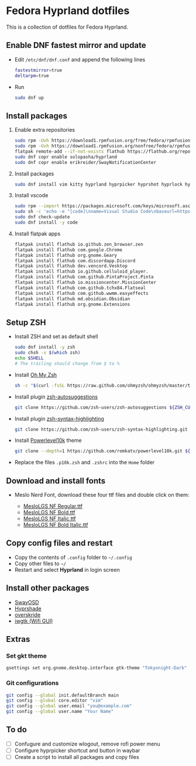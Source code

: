 # Fedora Hyprland dotfiles

This is a collection of dotfiles for Fedora Hyprland.

## Enable DNF fastest mirror and update

- Edit `/etc/dnf/dnf.conf` and append the following lines
  ```sh
  fastestmirror=true
  deltarpm=true
  ```
- Run
  ```sh
  sudo dnf up
  ```

## Install packages

1. Enable extra repositories
   ```bash
   sudo rpm -Uvh https://download1.rpmfusion.org/free/fedora/rpmfusion-free-release-$(rpm -E %fedora).noarch.rpm
   sudo rpm -Uvh https://download1.rpmfusion.org/nonfree/fedora/rpmfusion-nonfree-release-$(rpm -E %fedora).noarch.rpm
   flatpak remote-add --if-not-exists flathub https://flathub.org/repo/flathub.flatpakrepo
   sudo dnf copr enable solopasha/hyprland
   sudo dnf copr enable erikreider/SwayNotificationCenter
   ```
1. Install packages
   ```bash
   sudo dnf install vim kitty hyprland hyprpicker hyprshot hyprlock hypridle hyprpaper hyprcursor waybar waypaper pipewire wireplumber rofi-wayland SwayNotificationCenter playerctl mpv grim slurp jq bc xdg-desktop-portal-hyprland wl-clipboard socat cliphist nm-connection-editor dictd blueman bluez wlogout brightnessctl neofetch solaar breeze-cursor-theme numix-icon-theme-circle meson rustc glib glib2-devel sassc cargo gtk3 gtk3-devel systemd-devel gtk-layer-shell-devel libevdev-devel libinput-devel openssl
   ```
1. Install vscode
   ```bash
   sudo rpm --import https://packages.microsoft.com/keys/microsoft.asc
   sudo sh -c 'echo -e "[code]\nname=Visual Studio Code\nbaseurl=https://packages.microsoft.com/yumrepos/vscode\nenabled=1\ngpgcheck=1\ngpgkey=https://packages.microsoft.com/keys/microsoft.asc" > /etc/yum.repos.d/vscode.repo'
   sudo dnf check-update
   sudo dnf install -y code
   ```
1. Install flatpak apps
   ```bash
   flatpak install flathub io.github.zen_browser.zen
   flatpak install flathub com.google.Chrome
   flatpak install flathub org.gnome.Geary
   flatpak install flathub com.discordapp.Discord
   flatpak install flathub dev.vencord.Vesktop
   flatpak install flathub io.github.celluloid_player.
   flatpak install flathub com.github.PintaProject.Pinta
   flatpak install flathub io.missioncenter.MissionCenter
   flatpak install flathub com.github.tchx84.Flatseal
   flatpak install flathub com.github.wwmm.easyeffects
   flatpak install flathub md.obsidian.Obsidian
   flatpak install flathub org.gnome.Extensions
   ```

## Setup ZSH

- Install ZSH and set as default shell

  ```sh
  sudo dnf install -y zsh
  sudo chsh -s $(which zsh)
  echo $SHELL
  # The trailing should change from $ to %
  ```

- Install [Oh My Zsh](https://ohmyz.sh/#install)
  ```sh
  sh -c "$(curl -fsSL https://raw.github.com/ohmyzsh/ohmyzsh/master/tools/install.sh)"
  ```
- Install plugin [zsh-autosuggestions](https://github.com/zsh-users/zsh-autosuggestions)
  ```sh
  git clone https://github.com/zsh-users/zsh-autosuggestions ${ZSH_CUSTOM:-~/.oh-my-zsh/custom}/plugins/zsh-autosuggestions
  ```
- Install plugin [zsh-syntax-highlighting](https://github.com/zsh-users/zsh-syntax-highlighting)
  ```sh
  git clone https://github.com/zsh-users/zsh-syntax-highlighting.git ${ZSH_CUSTOM:-~/.oh-my-zsh/custom}/plugins/zsh-syntax-highlighting
  ```
- Install [Powerlevel10k](https://github.com/romkatv/powerlevel10k) theme
  ```sh
  git clone --depth=1 https://github.com/romkatv/powerlevel10k.git ${ZSH_CUSTOM:-$HOME/.oh-my-zsh/custom}/themes/powerlevel10k
  ```
- Replace the files `.p10k.zsh` and `.zshrc` into the `Home` folder

## Download and install fonts

- Meslo Nerd Font, download these four ttf files and double click on them:

  - [MesloLGS NF Regular.ttf](https://github.com/romkatv/powerlevel10k-media/raw/master/MesloLGS%20NF%20Regular.ttf)
  - [MesloLGS NF Bold.ttf](https://github.com/romkatv/powerlevel10k-media/raw/master/MesloLGS%20NF%20Bold.ttf)
  - [MesloLGS NF Italic.ttf](https://github.com/romkatv/powerlevel10k-media/raw/master/MesloLGS%20NF%20Italic.ttf)
  - [MesloLGS NF Bold Italic.ttf](https://github.com/romkatv/powerlevel10k-media/raw/master/MesloLGS%20NF%20Bold%20Italic.ttf)

## Copy config files and restart

- Copy the contents of `.config` folder to `~/.config`
- Copy other files to `~/`
- Restart and select **Hyprland** in login screen

## Install other packages

- [SwayOSD](https://github.com/ErikReider/SwayOSD)
- [Hyprshade](https://github.com/loqusion/hyprshade)
- [overskride](https://github.com/kaii-lb/overskride)
- [iwgtk (Wifi GUI)](https://github.com/J-Lentz/iwgtk)

## Extras

### Set gkt theme

```sh
gsettings set org.gnome.desktop.interface gtk-theme "Tokyonight-Dark"
```

### Git configurations

```sh
git config --global init.defaultBranch main
git config --global core.editor "vim"
git config --global user.email "you@example.com"
git config --global user.name "Your Name"
```

## To do

- [ ] Confugure and customize wlogout, remove rofi power menu
- [ ] Configure hyprpicker shortcut and button in waybar
- [ ] Create a script to install all packages and copy files
